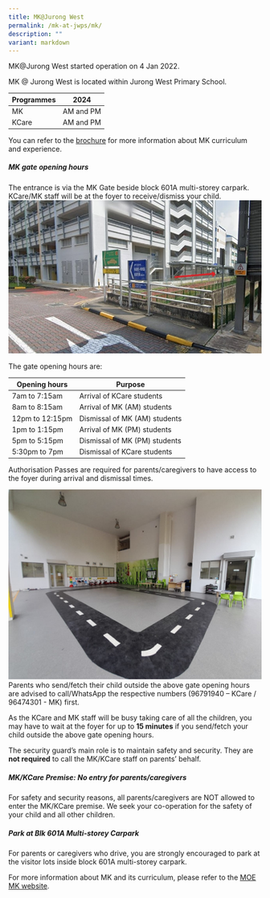 ```yaml
---
title: MK@Jurong West
permalink: /mk-at-jwps/mk/
description: ""
variant: markdown
---
```

MK@Jurong West started operation on 4 Jan 2022.

MK @ Jurong West is located within Jurong West Primary School. 

| Programmes | 2024 | 
| -------- |  -------- | 
| MK     |  AM and PM     |
| KCare | AM and PM |

You can refer to the [brochure](/files/MK/MOE%20Brochure%20English%202022.pdf) for more information about MK curriculum and experience.
		
##### MK gate opening hours

The entrance is via the MK Gate beside block 601A multi-storey carpark. KCare/MK staff will be at the foyer to receive/dismiss your child.
<br>
![MK Entrance](/images/MK/mk%20entrance1.jpg)
<br>

The gate opening hours are:

| Opening hours | Purpose |
| -------- | -------- |
| 7am to 7:15am     | Arrival of KCare students     |
| 8am to 8:15am | Arrival of MK (AM) students |
| 12pm to 12:15pm | Dismissal of MK (AM) students |
| 1pm to 1:15pm | Arrival of MK (PM) students |
| 5pm to 5:15pm | Dismissal of MK (PM) students |
| 5:30pm to 7pm | Dismissal of KCare students |

Authorisation Passes are required for parents/caregivers to have access to the  foyer during arrival and dismissal times.<br>

![](/images/MK/Waiting%20area.jpeg)
<br>
Parents who send/fetch their child outside the above gate opening hours are advised to call/WhatsApp the respective numbers (96791940 – KCare / 96474301 - MK) first.<br>

As the KCare and MK staff will be busy taking care of all the children, you may have to wait at the foyer for up to **15 minutes** if you send/fetch your child outside the above gate opening hours.

The security guard’s main role is to maintain safety and security. They are **not required** to call the MK/KCare staff on parents’ behalf.

##### MK/KCare Premise: No entry for parents/caregivers

For safety and security reasons, all parents/caregivers are NOT allowed to enter the MK/KCare premise. We seek your co-operation for the safety of your child and all other children.

##### Park at Blk 601A Multi-storey Carpark

For parents or caregivers who drive, you are strongly encouraged to park at the visitor lots inside block 601A multi-storey carpark. 


		
For more information about MK and its curriculum, please refer to the [MOE MK website](https://moe.gov.sg/preschool/moe-kindergarten/).